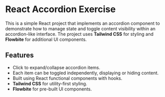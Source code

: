 # React Accordion Exercise

This is a simple React project that implements an accordion component to demonstrate how to manage state and toggle content visibility within an accordion-like interface. The project uses **Tailwind CSS** for styling and **Flowbite** for additional UI components.

## Features

- Click to expand/collapse accordion items.
- Each item can be toggled independently, displaying or hiding content.
- Built using React functional components with hooks.
- **Tailwind CSS** for utility-first styling.
- **Flowbite** for pre-built UI components.
